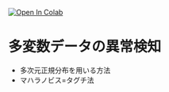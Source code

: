 [![Open In Colab](https://colab.research.google.com/assets/colab-badge.svg)](http://colab.research.google.com/github/matsubaraDaisuke/anomaly-detection/blob/main/02_multivariable_normal_distribution/02_multivariable_normal_distribution.ipynb)

# 多変数データの異常検知

- 多次元正規分布を用いる方法
- マハラノビス=タグチ法
